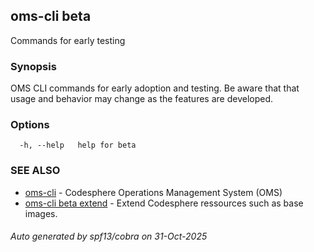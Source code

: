 ## oms-cli beta

Commands for early testing

### Synopsis

OMS CLI commands for early adoption and testing.
Be aware that that usage and behavior may change as the features are developed.

### Options

```
  -h, --help   help for beta
```

### SEE ALSO

* [oms-cli](oms-cli.md)	 - Codesphere Operations Management System (OMS)
* [oms-cli beta extend](oms-cli_beta_extend.md)	 - Extend Codesphere ressources such as base images.

###### Auto generated by spf13/cobra on 31-Oct-2025
